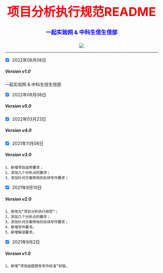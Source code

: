 <div align='center' >
  <body>
    <h1 style="color:red;font-size:40px;">项目分析执行规范README</h1>
    <h4 style="color:blue;font-size:18px;">一起实验网 & 中科生信生信部</h4>
  </body>
</div>

<p align="center">
  <a href="https://github.com/zhongkeshengxin/Writing_standards_Report"><img src="https://img.shields.io/badge/Specification-v5.0.0-4BC51D.svg?style=flat"></a>
<!---
<a href="https://travis-ci.org/onevcat/Kingfisher"><img src="https://img.shields.io/travis/onevcat/Kingfisher/master.svg"></a>
<a href="https://swift.org/package-manager/"><img src="https://img.shields.io/badge/SPM-ready-orange.svg"></a>
<a href="http://onevcat.github.io/Kingfisher/"><img src="https://img.shields.io/cocoapods/v/Kingfisher.svg?style=flat"></a>
<a href="https://raw.githubusercontent.com/onevcat/Kingfisher/master/LICENSE"><img src="https://img.shields.io/cocoapods/l/Kingfisher.svg?style=flat"></a>
<a href="http://onevcat.github.io/Kingfisher/"><img src="https://img.shields.io/cocoapods/p/Kingfisher.svg?style=flat"></a>
<a href="https://codebeat.co/projects/github-com-onevcat-kingfisher"><img alt="codebeat badge" src="https://codebeat.co/assets/svg/badges/A-398b39-669406e9e1b136187b91af587d4092b0160370f271f66a651f444b990c2730e9.svg" /></a>
--->
</p>

---
- [x] 2022年08月08日
##### Version v1.0
一起实验网 & 中科生信生信部


- [x] 2022年08月08日
##### Version v5.0

- [x] 2022年03月23日
##### Version v4.0

- [x] 2021年11月08日
##### Version v3.0
```
1、新增项目返修要求；
2、添加几个分析点的要求；
3、添加针对方案修改的后续写作要求；
```

- [x] 2021年9月10日
##### Version v2.0
```
1、修改为“项目分析执行规范”；
2、添加几个分析点的要求；
3、添加针对方案修改的后续写作要求；
4、新增写作要求。
5、新增解读要求。
```

- [x] 2021年9月2日
##### Version v1.0
```
1、新增“项目结题报告写作标准”初版。
```
